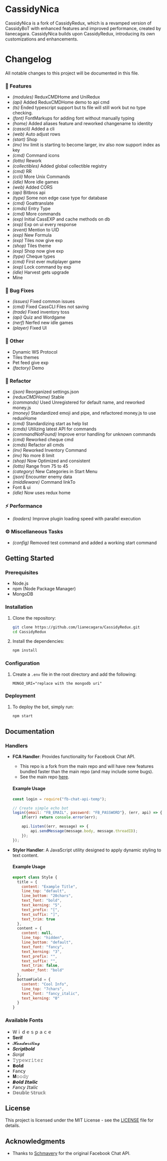 # CassidyNica

CassidyNica is a fork of CassidyRedux, which is a revamped version of CassidyBoT with enhanced features and improved performance, created by lianecagara. CassidyNica builds upon CassidyRedux, introducing its own customizations and enhancements.

# Changelog

All notable changes to this project will be documented in this file.


### 🚀 Features

- *(modules)* ReduxCMDHome and UniRedux
- *(api)* Added ReduxCMDHome demo to api cmd        
- *(ts)* Ended typescript support but ts file will still work but no type checking.
- *(font)* FontMarkups for adding font without manually typing
- *(home)* Added aliases feature and reworked changename to identity
- *(casscli)* Added a cli
- *(web)* Auto adjust rows
- *(start)* Shop
- *(inv)* Inv limit is starting to become larger, inv also now support index as key
- *(cmd)* Command icons
- *(lotto)* Rework
- *(collectibles)* Added global collectible registry
- *(cmd)* RR
- *(ccli)* More Unix Commands
- *(idle)* More idle games
- *(web)* Added CORS
- *(api)* Bitbros api
- *(type)* Some non edge case type for database     
- *(cmd)* Goattranslate
- *(cmds)* Entry Type
- *(cmd)* More commands
- *(exp)* Initial CassEXP and cache methods on db   
- *(exp)* Exp on ui every response
- *(event)* Mention to UID
- *(exp)* New Formula
- *(exp)* Tiles now give exp
- *(shop)* Tiles theme
- *(exp)* Shop now give exp
- *(type)* Cheque types
- *(cmd)* First ever mutiplayer game
- *(exp)* Lock command by exp
- *(idle)* Harvest gets upgrade
- Mine

### 🐛 Bug Fixes

- *(issues)* Fixed common issues
- *(cmd)* Fixed CassCLI Files not saving
- *(trade)* Fixed inventory toss
- *(api)* Quiz and Wordgame
- *(nerf)* Nerfed new idle games
- *(player)* Fixed UI

### 💼 Other

- Dynamic WS Protocol
- Tiles themes
- Pet feed give exp
- *(factory)* Demo

### 🚜 Refactor

- *(json)* Reorganized settings.json
- *(reduxCMDHome)* Stable
- *(commands)* Used Unregistered for default name, and reworked money.js
- *(money)* Standardized emoji and pipe, and refactored money.js to use reduxHome
- *(cmd)* Standardizing start as help list
- *(cmds)* Utilizing latest API for commands        
- *(commandNotFound)* Improve error handling for unknown commands
- *(cmd)* Reworked cheque cmd
- *(cmds)* Refactor all cmds
- *(inv)* Reworked Inventory Command
- *(inv)* No more 8 limit
- *(shop)* Now Optimized and consistent
- *(lotto)* Range from 75 to 45
- *(category)* New Categories in Start Menu
- *(json)* Encounter enemy data
- *(middleware)* Command linkTo
- Font & ui
- *(idle)* Now uses redux home

### ⚡ Performance

- *(loaders)* Improve plugin loading speed with parallel execution

### ⚙️ Miscellaneous Tasks

- *(config)* Removed test command and added a working start command

<!-- generated by git-cliff -->

## Getting Started

### Prerequisites

- Node.js
- npm (Node Package Manager)
- MongoDB

### Installation

1. Clone the repository:

   ```bash
   git clone https://github.com/lianecagara/CassidyRedux.git
   cd CassidyRedux
   ```

2. Install the dependencies:

   ```bash
   npm install
   ```

### Configuration

1. Create a `.env` file in the root directory and add the following:

   ```env
   MONGO_URI="replace with the mongodb uri"
   ```

### Deployment

1. To deploy the bot, simply run:

   ```bash
   npm start
   ```

## Documentation

### Handlers

- **FCA Handler**: Provides functionality for Facebook Chat API.
  - This repo is a fork from the main repo and will have new features bundled faster than the main repo (and may include some bugs).
  - See the main repo [here](https://github.com/Schmavery/facebook-chat-api).

  #### Example Usage

  ```javascript
  const login = require("fb-chat-api-temp");

  // Create simple echo bot
  login({email: "FB_EMAIL", password: "FB_PASSWORD"}, (err, api) => {
      if(err) return console.error(err);

      api.listen((err, message) => {
          api.sendMessage(message.body, message.threadID);
      });
  });
  ```

- **Styler Handler**: A JavaScript utility designed to apply dynamic styling to text content.
  
  #### Example Usage

  ```javascript
  export class Style {
    title = {
      content: "Example Title",
      line_top: "default",
      line_bottom: "20chars",
      text_font: "bold",
      text_kerning: "5",
      text_prefix: "[",
      text_suffix: "]",
      text_trim: true
    },
    content = {
      content: null,
      line_top: "hidden",
      line_bottom: "default",
      text_font: "fancy",
      text_kerning: "3",
      text_prefix: "",
      text_suffix: "",
      text_trim: false,
      number_font: "bold"
    },
    bottomField = {
      content: "Cool Info",
      line_top: "7chars",
      text_font: "fancy_italic",
      text_kerning: "0"
    }
  }
  ```

### Available Fonts

- Ｗｉｄｅｓｐａｃｅ
- 𝐒𝐞𝐫𝐢𝐟
- 𝓗𝓪𝓷𝓭𝔀𝓻𝓲𝓽𝓲𝓷𝓰
- 𝑺𝒄𝒓𝒊𝒑𝒕𝒃𝒐𝒍𝒅
- 𝑆𝑐𝑟𝑖𝑝𝑡
- 𝚃𝚢𝚙𝚎𝚠𝚛𝚒𝚝𝚎𝚛
- 𝗕𝗼𝗹𝗱 
- 𝖥𝖺𝗇𝖼𝗒
- 𝐌𝚘𝚘𝚍𝚢
- 𝘽𝙤𝙡𝙙 𝙄𝙩𝙖𝙡𝙞𝙘
- 𝘍𝘢𝘯𝘤𝘺 𝘐𝘵𝘢𝘭𝘪𝘤
- 𝔻𝕠𝕦𝕓𝕝𝕖 𝕊𝕥𝕣𝕦𝕔𝕜


## License

This project is licensed under the MIT License - see the [LICENSE](LICENSE) file for details.

## Acknowledgments

- Thanks to [Schmavery](https://github.com/Schmavery) for the original Facebook Chat API.
